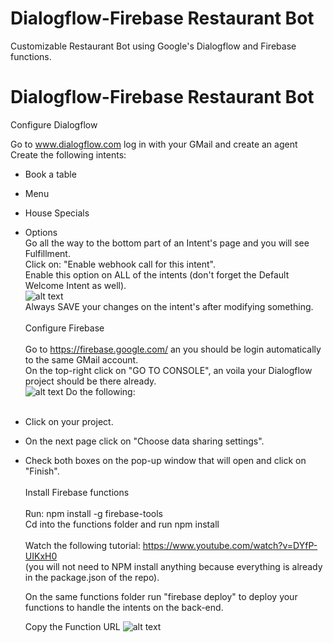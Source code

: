 # Dialogflow-Firebase Restaurant Bot

Customizable Restaurant Bot using Google's Dialogflow and Firebase functions.

# Dialogflow-Firebase Restaurant Bot

Configure Dialogflow

Go to www.dialogflow.com log in with your GMail and create an agent<br />
Create the following intents:

- Book a table
- Menu
- House Specials
- Options
  <br />
  Go all the way to the bottom part of an Intent's page and you will see Fulfillment.<br />
  Click on: "Enable webhook call for this intent".<br />
  Enable this option on ALL of the intents (don't forget the Default Welcome Intent as well).<br />
  ![alt text](https://github.com/ferdelamad/DialogflowFirebaseRestaurantBot/blob/master/imgs/tutorial/Fulfillment.png)
  <br />
  Always SAVE your changes on the intent's after modifying something.<br />
  <br />
  Configure Firebase<br />
  <br />
  Go to https://firebase.google.com/ an you should be login automatically to the same GMail account.<br />
  On the top-right click on "GO TO CONSOLE", an voila your Dialogflow project should be there already.<br />
  ![alt text](https://github.com/ferdelamad/DialogflowFirebaseRestaurantBot/blob/master/imgs/tutorial/Firebase_project.png)
  Do the following:<br />
  <br />
- Click on your project.<br />
- On the next page click on "Choose data sharing settings".<br />
- Check both boxes on the pop-up window that will open and click on "Finish".<br />
  <br />
  Install Firebase functions<br />
  <br />
  Run: npm install -g firebase-tools<br />
  Cd into the functions folder and run npm install<br />
  <br />
  Watch the following tutorial: https://www.youtube.com/watch?v=DYfP-UIKxH0<br />
  (you will not need to NPM install anything because everything is already in the package.json of the repo).<br />

  On the same functions folder run "firebase deploy" to deploy your functions to handle the intents on the back-end.<br />

  Copy the Function URL
  ![alt text](https://github.com/ferdelamad/DialogflowFirebaseRestaurantBot/blob/master/imgs/tutorial/FunctionURL.png)
